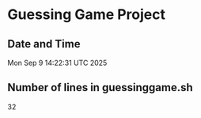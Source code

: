 # Guessing Game Project

## Date and Time
Mon Sep  9 14:22:31 UTC 2025

## Number of lines in guessinggame.sh
32
